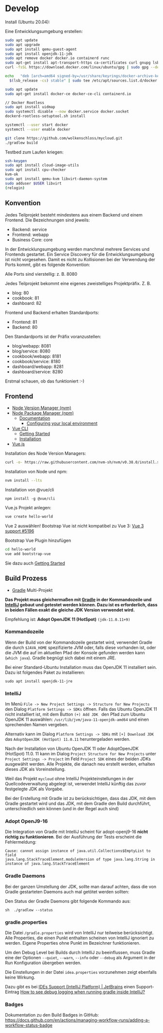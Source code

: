 # Develop

Install (Ubuntu 20.04):

Eine Entwicklungsumgebung erstellen:

```bash
sudo apt update
sudo apt upgrade
sudo apt install qemu-guest-agent
sudo apt install openjdk-11-jdk
sudo apt remove docker docker.io containerd runc
sudo apt-get install apt-transport-https ca-certificates curl gnupg lsb-release
curl -fsSL https://download.docker.com/linux/ubuntu/gpg | sudo gpg --dearmor -o /usr/share/keyrings/docker-archive-keyring.gpg

echo   "deb [arch=amd64 signed-by=/usr/share/keyrings/docker-archive-keyring.gpg] https://download.docker.com/linux/ubuntu \
  $(lsb_release -cs) stable" | sudo tee /etc/apt/sources.list.d/docker.list > /dev/null

sudo apt update
sudo apt-get install docker-ce docker-ce-cli containerd.io

// Docker Rootless
sudo apt install uidmap
sudo systemctl disable --now docker.service docker.socket
dockerd-rootless-setuptool.sh install

systemctl --user start docker
systemctl --user enable docker

git clone https://github.com/wolkenschloss/mycloud.git
./gradlew build
```

Testbed zum Laufen kriegen:

```bash
ssh-keygen
sudo apt install cloud-image-utils
sudo apt install cpu-checker
kvm-ok
sudo apt install qemu-kvm libvirt-daemon-system
sudo adduser $USER libvirt
(relogin)
```

## Konvention

Jedes Teilprojekt besteht mindestens aus einem Backend und einem Frontend.
Die Bezeichnungen sind jeweils:

* Backend: service
* Frontend: webapp
* Business Core: core

In der Entwicklungsumgebung werden manchmal mehrere Services und Frontends
gestartet. Ein Service Discovery für die Entwicklungsumgebung ist nicht
vorgesehen. Damit es nicht zu Kollisionen bei der Verwendung der Ports
kommt, gibt es folgende Konvention:

Alle Ports sind vierstellig: z. B. 8080

Jedes Teilprojekt bekommt eine eigenes zweistelliges Projektpräfix. Z. B. 

* blog: 80
* cookbook: 81
* dashboard: 82

Frontend und Backend erhalten Standardports:

* Frontend: 81
* Backend: 80

Den Standardports ist der Präfix voranzustellen:

* blog/webapp: 8081
* blog/service: 8080
* cookbook/webapp: 8181
* cookbook/service: 8180
* dashboard/webapp: 8281
* dashboard/service: 8280

Erstmal schauen, ob das funktioniert :-)

## Frontend

- [Node Version Manager (nvm)](https://github.com/nvm-sh/nvm)
- [Node Package Manager (npm)](https://www.npmjs.com/)
    - [Documentation](https://docs.npmjs.com/)
        - [Configuring your local environment](https://docs.npmjs.com/getting-started/configuring-your-local-environment/)
- [Vue CLI](https://cli.vuejs.org/)
    - [Getting Started](https://cli.vuejs.org/guide/)
    - [Installation](https://cli.vuejs.org/guide/installation.html)
- [Vue.js](https://v3.vuejs.org/)

Installation des Node Version Managers:

```bash
curl -o- https://raw.githubusercontent.com/nvm-sh/nvm/v0.38.0/install.sh | bash
```

Installation von Node und npm:

```bash
nvm install --lts
```

Installation von @vue/cli

```
npm install -g @vue/cli
```

Vue.js Projekt anlegen:

```bash
vue create hello-world
```

Vue 2 auswählen! Bootstrap Vue ist nicht kompatibel zu Vue 3:
[Vue 3 support #5196](https://github.com/bootstrap-vue/bootstrap-vue/issues/5196)

Bootstrap Vue Plugin hinzufügen

```bash
cd hello-world
vue add bootstrap-vue
```

Sie dazu auch [Getting Started](https://bootstrap-vue.org/docs#vue-cli-3-plugin)

## Build Prozess

- [Gradle] Multi-Projekt

**Das Projekt muss gleichermaßen mit [Gradle] in der Kommandozeile und
[IntelliJ] gebaut und getestet werden können. Dazu ist es erforderlich, dass
in beiden Fällen exakt die gleiche JDK Version verwendet wird.**

Empfehlung ist: **Adopt OpenJDK 11 (HotSpot)** `(jdk-11.0.11+9)`

### Kommandozeile

Wenn der Build von der Kommandozeile gestartet wird, verwendet Gradle die
durch `$JAVA_HOME` spezifizierte JVM oder, falls diese vorhanden ist, oder
die JVM die auf im aktuellen Pfad der Konsole gefunden werden kann (`which
java`). Gradle begnügt sich dabei mit einem JRE.

Bei einer Standard-Ubuntu Installation muss das OpenJDK 11 installiert sein.
Dazu ist folgendes Paket zu installieren:

    sudo apt install openjdk-11-jre

### IntelliJ

Im Menü `File -> New Project Settings -> Structure for New Projects` den
Dialog `Platform Settings -> SDKs` öffnen. Falls das Ubuntu OpenJDK 11
nicht installiert ist, mit dem Button `(+) Add JDK ` den Pfad zum Ubuntu
OpenJDK 11 auswählen: `/usr/lib/jvm/java-11-openjdk-amd64` und einen
sprechenden Namen vergeben.

Alternativ kann im Dialog `Platform Settings -> SDKs` mit `[+] Download JDK`
das `AdoptOpenJDK (HotSpot) 11.0.11` heruntergeladen werden.

Nach der Installation von Ubuntu OpenJDK 11 oder AdoptOpenJDK (HotSpot) 11.0.
11 kann im Dialog `Project Structure for New Projects` unter `Project
Settings -> Project` im Feld `Project SDK` eines der beiden JDKs ausgewählt
werden. Alle Projekte, die danach neu erstellt werden, erhalten dieses JDK
als Voreinstellung.

Weil das Projekt `mycloud` ohne IntelliJ Projekteinstellungen in der
Quellcodeverwaltung abgelegt ist, verwendet IntelliJ künftig das zuvor
festgelegte JDK als Vorgabe.

Bei der Erstellung mit Gradle ist zu berücksichtigen, dass das JDK, mit dem
Gradle gestartet wird und das JDK, mit dem Gradle den Build durchführt,
unterschiedlich sein können (und in der Regel auch sind)

### Adopt OpenJ9-16
Die Integration von Gradle mit IntelliJ scheint für adopt-openj9-16 **nicht
richtig zu funktionieren**. Bei der Ausführung der Tests erscheint die
Fehlermeldung:

    Cause: cannot assign instance of java.util.Collections$EmptyList to field 
    java.lang.StackTraceElement.moduleVersion of type java.lang.String in 
    instance of java.lang.StackTraceElement

### Gradle Daemons

Bei der ganzen Umstellung der JDK, sollte man darauf achten, dass die von Gradle
gestarteten Daemons auch mal getötet werden sollten:

Den Status der Gradle Daemons gibt folgende Kommando aus:

``sh 
./gradlew --status 
``

### gradle.properties

Die Datei `/gradle.properties` wird von IntelliJ nur teilweise berücksichtigt.
Alle Properties, die einen Punkt enthalten scheinen von IntelliJ ignoriert zu
werden. Eigene Properties ohne Punkt im Bezeichner funktionieren.

Um den Debug Level bei Builds durch IntelliJ zu beeinflussen, muss Gradle eine
der Optionen `--quiet`, `--warn`, `--info` oder `--debug` als Argument in der
Run Konfiguration übergeben werden.

Die Einstellungen in der Datei `idea.properties` vorzunehmen zeigt ebenfalls
keine Wirkung.

Dazu gibt es
bei [IDEs Support (IntelliJ Platform) | JetBrains](https://intellij-support.jetbrains.com/hc/en-us)
einen
Support-Eintrag [How to see debug logging when running gradle inside IntelliJ?](https://intellij-support.jetbrains.com/hc/en-us/community/posts/360000420140-How-to-see-debug-logging-when-running-gradle-inside-IntelliJ-)

### Badges

Dokumentation zu den Build Badges in GitHub:
https://docs.github.com/en/actions/managing-workflow-runs/adding-a-workflow-status-badge


[Gradle]: https://gradle.org/

[IntelliJ]: https://www.jetbrains.com/de-de/idea/